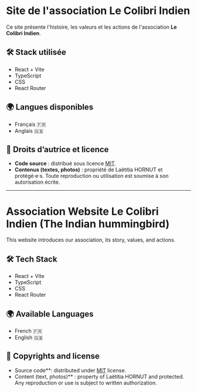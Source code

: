 # Site de l'association Le Colibri Indien

Ce site présente l'histoire, les valeurs et les actions de l'association **Le Colibri Indien**.

## 🛠️ Stack utilisée

- React + Vite
- TypeScript
- CSS
- React Router

## 🌍 Langues disponibles

- Français 🇫🇷
- Anglais 🇬🇧

## 🧾 Droits d’autrice et licence

- **Code source** : distribué sous licence [MIT](./LICENSE).
- **Contenus (textes, photos)** : propriété de Laëtitia HORNUT et protégé·e·s. Toute reproduction ou utilisation est soumise à son autorisation écrite.


---

# Association Website Le Colibri Indien (The Indian hummingbird)

This website introduces our association, its story, values, and actions.

## 🛠️ Tech Stack

- React + Vite
- TypeScript
- CSS
- React Router

## 🌍 Available Languages

- French 🇫🇷
- English 🇬🇧

## 📄 Copyrights and license

- Source code**: distributed under [MIT](./LICENSE) license.
- Content (text, photos)** : property of Laëtitia HORNUT and protected. Any reproduction or use is subject to written authorization.